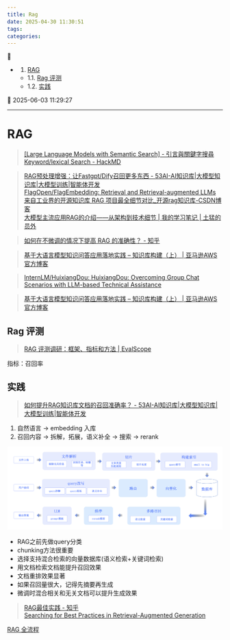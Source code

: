 ```yaml
---
title: Rag
date: 2025-04-30 11:30:51
tags: 
categories: 
---
```


💠

- 1. [RAG](#rag)
    - 1.1. [Rag 评测](#rag-评测)
    - 1.2. [实践](#实践)

💠 2025-06-03 11:29:27
****************************************
# RAG
> [[Large Language Models with Semantic Search] - 引言與關鍵字搜尋Keyword/lexical Search - HackMD](https://hackmd.io/@YungHuiHsu/rku-vjhZT)  

> [RAG预处理增强：让Fastgpt/Dify召回更多东西 - 53AI-AI知识库|大模型知识库|大模型训练|智能体开发](https://www.53ai.com/news/RAG/2024091558913.html)  
> [FlagOpen/FlagEmbedding: Retrieval and Retrieval-augmented LLMs](https://github.com/FlagOpen/FlagEmbedding)  
> [来自工业界的开源知识库 RAG 项目最全细节对比_开源rag知识库-CSDN博客](https://blog.csdn.net/hustyichi/article/details/140293940)  
> [大模型主流应用RAG的介绍——从架构到技术细节 | 我的学习笔记 | 土猛的员外](https://luxiangdong.com/2023/09/25/ragone/)  

> [如何在不微调的情况下提高 RAG 的准确性？ - 知乎](https://www.zhihu.com/question/638730143)  

> [基于大语言模型知识问答应用落地实践 – 知识库构建（上） | 亚马逊AWS官方博客](https://aws.amazon.com/cn/blogs/china/practice-of-knowledge-question-answering-application-based-on-llm-knowledge-base-construction-part-1/)  


> [InternLM/HuixiangDou: HuixiangDou: Overcoming Group Chat Scenarios with LLM-based Technical Assistance](https://github.com/InternLM/HuixiangDou?tab=readme-ov-file)  


> [基于大语言模型知识问答应用落地实践 – 知识库构建（上） | 亚马逊AWS官方博客](https://aws.amazon.com/cn/blogs/china/practice-of-knowledge-question-answering-application-based-on-llm-knowledge-base-construction-part-1/)  


## Rag 评测
> [RAG 评测调研：框架、指标和方法 | EvalScope](https://evalscope.readthedocs.io/zh-cn/latest/blog/RAG/RAG_Evaluation.html)  

指标：召回率

## 实践

> [如何提升RAG知识库文档的召回准确率？ - 53AI-AI知识库|大模型知识库|大模型训练|智能体开发](https://www.53ai.com/news/RAG/2025031330416.html)  

1. 自然语言 -> embedding 入库
2. 召回内容 -> 拆解，拓展，语义补全 -> 搜索 -> rerank

![alt text](./img/002-rag-map.png)

- RAG之前先做query分类
- chunking方法很重要
- 选择支持混合检索的向量数据库(语义检索+关键词检索)
- 用文档检索文档能提升召回效果
- 文档重排效果显著
- 如果召回量很大，记得先摘要再生成
- 微调时混合相关和无关文档可以提升生成效果

> [RAG最佳实践 - 知乎](https://zhuanlan.zhihu.com/p/5834624096)  
> [Searching for Best Practices in Retrieval-Augmented Generation](https://arxiv.org/pdf/2407.01219)  

[RAG 全流程](https://waytoagi.feishu.cn/wiki/QBssw7z4oiGS40kDlltcjozBnxc)